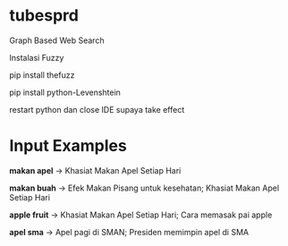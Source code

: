 # tubesprd
Graph Based Web Search

Instalasi Fuzzy

pip install thefuzz

pip install python-Levenshtein

restart python dan close IDE supaya take effect

# Input Examples

**makan apel** -> Khasiat Makan Apel Setiap Hari

**makan buah** -> Efek Makan Pisang untuk kesehatan; Khasiat Makan Apel Setiap Hari

**apple fruit** -> Khasiat Makan Apel Setiap Hari; Cara memasak pai apple

**apel sma** -> Apel pagi di SMAN; Presiden memimpin apel di SMA 
